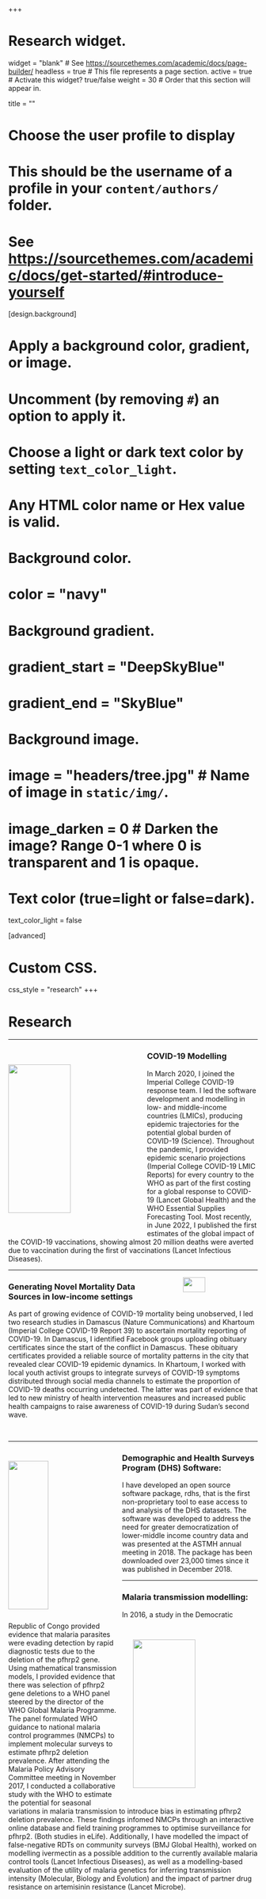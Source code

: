 +++
# Research widget.
widget = "blank"  # See https://sourcethemes.com/academic/docs/page-builder/
headless = true  # This file represents a page section.
active = true  # Activate this widget? true/false
weight = 30  # Order that this section will appear in.

title = ""

# Choose the user profile to display
# This should be the username of a profile in your `content/authors/` folder.
# See https://sourcethemes.com/academic/docs/get-started/#introduce-yourself

[design.background]
  # Apply a background color, gradient, or image.
  #   Uncomment (by removing `#`) an option to apply it.
  #   Choose a light or dark text color by setting `text_color_light`.
  #   Any HTML color name or Hex value is valid.

  # Background color.
  # color = "navy"
  
  # Background gradient.
  # gradient_start = "DeepSkyBlue"
  # gradient_end = "SkyBlue"
  
  # Background image.
  #  image = "headers/tree.jpg"  # Name of image in `static/img/`.
  #  image_darken = 0  # Darken the image? Range 0-1 where 0 is transparent and 1 is opaque.

  # Text color (true=light or false=dark).
  text_color_light = false

[advanced]
 # Custom CSS. 
 css_style = "research"
+++

# Research

***

<img align="left" width=50% height=300px padding="100" style="padding-top:7%; padding-bottom:7%; padding-right: 5%" src="/img/headers/vaccine2.jpg"> 

### COVID-19 Modelling

In March 2020, I joined the Imperial College COVID-19 response team. I led the software development and modelling in low- and middle-income countries (LMICs), producing epidemic trajectories for the potential global burden of COVID-19 (Science). Throughout the pandemic, I provided epidemic scenario projections (Imperial College COVID-19 LMIC Reports) for every country to the WHO as part of the first costing for a global response to COVID-19 (Lancet Global Health) and the WHO Essential Supplies Forecasting Tool. Most recently, in June 2022, I published the first estimates of the global impact of the COVID-19 vaccinations, showing almost 20 million deaths were averted due to vaccination during the first of vaccinations (Lancet Infectious Diseases).

***

<img align="right" width = 30% height=30px style="padding-top:0%; padding-bottom:2%; padding-left: 5%" src="/img/certificate.jpg"> 

### Generating Novel Mortality Data Sources in low-income settings

As part of growing evidence of COVID-19 mortality being unobserved, I led two research studies in Damascus (Nature Communications) and Khartoum (Imperial College COVID-19 Report 39) to ascertain mortality reporting of COVID-19. In Damascus, I identified Facebook groups uploading obituary certificates since the start of the conflict in Damascus. These obituary certificates provided a reliable source of mortality patterns in the city that revealed clear COVID-19 epidemic dynamics. In Khartoum, I worked with local youth activist groups to integrate surveys of COVID-19 symptoms distributed through social media channels to estimate the proportion of COVID-19 deaths occurring undetected. The latter was part of evidence that led to new ministry of health  intervention measures and increased public health campaigns to raise awareness of COVID-19 during Sudan’s second wave. 

<br>

***

<img align="left" width=40% height=300px padding="100" style="padding-top:5%; padding-bottom:5%; padding-right: 5%" src="/img/rdhs.png"> 

### Demographic and Health Surveys Program (DHS) Software:

I have developed an open source software package, rdhs, that is the first non-proprietary tool to ease access to and analysis of the DHS datasets. The software was developed to address the need for greater democratization of lower-middle income country data and was presented at the ASTMH annual meeting in 2018. The package has been downloaded over 23,000 times since it was published in December 2018. 

***

<img align="right" width=50% height=300px padding="100" style="padding-top:7%; padding-bottom:7%; padding-left: 5%" src="/img/hrp2
.jpg"> 

### Malaria transmission modelling:     

In 2016, a study in the Democratic Republic of Congo provided evidence that malaria parasites were evading detection by rapid diagnostic tests due to the deletion of the pfhrp2 gene. Using mathematical transmission models, I provided evidence that there was selection of pfhrp2 gene deletions to a WHO panel steered by the director of the WHO Global Malaria Programme. The panel formulated WHO guidance to national malaria control programmes (NMCPs) to implement molecular surveys to estimate pfhrp2 deletion prevalence. After attending the Malaria Policy Advisory Committee meeting in November 2017, I conducted a collaborative study with the WHO to estimate the potential for seasonal variations in malaria transmission to introduce bias in estimating pfhrp2 deletion prevalence. These findings infomed NMCPs through an interactive online database and field training programmes to optimise surveillance for pfhrp2. (Both studies in eLife). Additionally, I have modelled the impact of false-negative RDTs on community surveys (BMJ Global Health), worked on modelling ivermectin as a possible addition to the currently available malaria control tools (Lancet Infectious Diseases), as well as a modelling-based evaluation of the utility of malaria genetics for inferring transmission intensity (Molecular, Biology and Evolution) and the impact of partner drug resistance on artemisinin resistance (Lancet Microbe).

